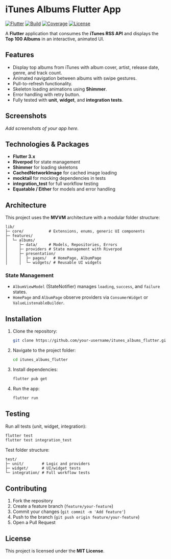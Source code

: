 # iTunes Albums Flutter App

[![Flutter](https://img.shields.io/badge/Flutter-3.x-blue.svg)](https://flutter.dev/)
[![Build](https://img.shields.io/github/actions/workflow/status/your-username/itunes_albums_flutter/flutter.yml?branch=main)](https://github.com/your-username/itunes_albums_flutter/actions)
[![Coverage](https://img.shields.io/badge/coverage-0%25-red.svg)](https://github.com/your-username/itunes_albums_flutter)
[![License](https://img.shields.io/badge/license-MIT-green.svg)](LICENSE)

A **Flutter** application that consumes the **iTunes RSS API** and displays the **Top 100 Albums** in an interactive, animated UI.

## Features

* Display top albums from iTunes with album cover, artist, release date, genre, and track count.
* Animated navigation between albums with swipe gestures.
* Pull-to-refresh functionality.
* Skeleton loading animations using **Shimmer**.
* Error handling with retry button.
* Fully tested with **unit**, **widget**, and **integration tests**.

## Screenshots

*Add screenshots of your app here.*

## Technologies & Packages

* **Flutter 3.x**
* **Riverpod** for state management
* **Shimmer** for loading skeletons
* **CachedNetworkImage** for cached image loading
* **mocktail** for mocking dependencies in tests
* **integration\_test** for full workflow testing
* **Equatable / Either** for models and error handling

## Architecture

This project uses the **MVVM** architecture with a modular folder structure:

```
lib/
├─ core/           # Extensions, enums, generic UI components
├─ features/
│  └─ albums/
│     ├─ data/     # Models, Repositories, Errors
│     ├─ providers # State management with Riverpod
│     ├─ presentation/
│     │  ├─ pages/   # HomePage, AlbumPage
│     │  └─ widgets/ # Reusable UI widgets
```

### State Management

* `AlbumViewModel` (StateNotifier) manages `loading`, `success`, and `failure` states.
* `HomePage` and `AlbumPage` observe providers via `ConsumerWidget` or `ValueListenableBuilder`.

## Installation

1. Clone the repository:

   ```bash
   git clone https://github.com/your-username/itunes_albums_flutter.git
   ```
2. Navigate to the project folder:

   ```bash
   cd itunes_albums_flutter
   ```
3. Install dependencies:

   ```bash
   flutter pub get
   ```
4. Run the app:

   ```bash
   flutter run
   ```

## Testing

Run all tests (unit, widget, integration):

```bash
flutter test
flutter test integration_test
```

Test folder structure:

```
test/
├─ unit/        # Logic and providers
├─ widget/      # UI/widget tests
└─ integration/ # Full workflow tests
```

## Contributing

1. Fork the repository
2. Create a feature branch (`feature/your-feature`)
3. Commit your changes (`git commit -m 'Add feature'`)
4. Push to the branch (`git push origin feature/your-feature`)
5. Open a Pull Request

## License

This project is licensed under the **MIT License**.
